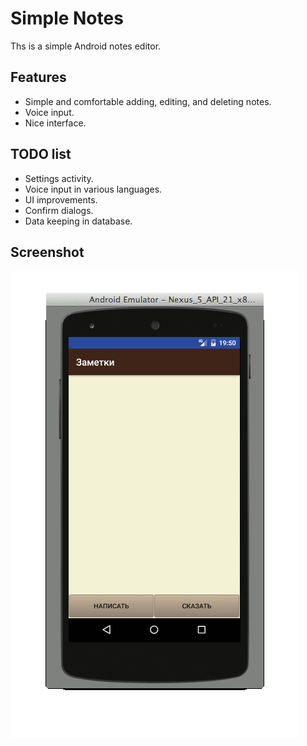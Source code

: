 # Simple Notes

Ths is a simple Android notes editor.

## Features

* Simple and comfortable adding, editing, and deleting notes.
* Voice input.
* Nice interface.

## TODO list

* Settings activity.
* Voice input in various languages.
* UI improvements.
* Confirm dialogs.
* Data keeping in database.

## Screenshot

![Screenshot](/screenshot.gif?raw=true "Screenshot")
